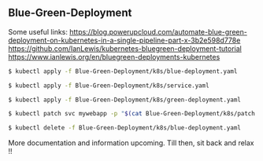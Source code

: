 ## Blue-Green-Deployment

Some useful links:
https://blog.powerupcloud.com/automate-blue-green-deployment-on-kubernetes-in-a-single-pipeline-part-x-3b2e598d778e
&nbsp;
https://github.com/IanLewis/kubernetes-bluegreen-deployment-tutorial
https://www.ianlewis.org/en/bluegreen-deployments-kubernetes

```bash
$ kubectl apply -f Blue-Green-Deployment/k8s/blue-deployment.yaml

$ kubectl apply -f Blue-Green-Deployment/k8s/service.yaml

$ kubectl apply -f Blue-Green-Deployment/k8s/green-deployment.yaml

$ kubectl patch svc mywebapp -p "$(cat Blue-Green-Deployment/k8s/patch.yaml)"

$ kubectl delete -f Blue-Green-Deployment/k8s/blue-deployment.yaml
```

More documentation and information upcoming. Till then, sit back and relax !!